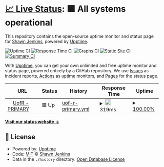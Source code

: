 # [📈 Live Status](https://jenkshaw.github.io/upptime): <!--live status--> **🟩 All systems operational**

This repository contains the open-source uptime monitor and status page for [Shawn Jenkins](https://www.shawnjenkins.com/), powered by [Upptime](https://github.com/upptime/upptime).

[![Uptime CI](https://github.com/jenkshaw/upptime/workflows/Uptime%20CI/badge.svg)](https://github.com/jenkshaw/upptime/actions?query=workflow%3A%22Uptime+CI%22)
[![Response Time CI](https://github.com/jenkshaw/upptime/workflows/Response%20Time%20CI/badge.svg)](https://github.com/jenkshaw/upptime/actions?query=workflow%3A%22Response+Time+CI%22)
[![Graphs CI](https://github.com/jenkshaw/upptime/workflows/Graphs%20CI/badge.svg)](https://github.com/jenkshaw/upptime/actions?query=workflow%3A%22Graphs+CI%22)
[![Static Site CI](https://github.com/jenkshaw/upptime/workflows/Static%20Site%20CI/badge.svg)](https://github.com/jenkshaw/upptime/actions?query=workflow%3A%22Static+Site+CI%22)
[![Summary CI](https://github.com/jenkshaw/upptime/workflows/Summary%20CI/badge.svg)](https://github.com/jenkshaw/upptime/actions?query=workflow%3A%22Summary+CI%22)

With [Upptime](https://upptime.js.org), you can get your own unlimited and free uptime monitor and status page, powered entirely by a GitHub repository. We use [Issues](https://github.com/jenkshaw/upptime/issues) as incident reports, [Actions](https://github.com/jenkshaw/upptime/actions) as uptime monitors, and [Pages](https://jenkshaw.github.io/upptime) for the status page.

<!--start: status pages-->
<!-- This summary is generated by Upptime (https://github.com/upptime/upptime) -->
<!-- Do not edit this manually, your changes will be overwritten -->
<!-- prettier-ignore -->
| URL | Status | History | Response Time | Uptime |
| --- | ------ | ------- | ------------- | ------ |
| <img alt="" src="https://favicons.githubusercontent.com/www.uregina.ca" height="13"> [UofR - PRIMARY](https://www.uregina.ca) | 🟩 Up | [uof-r-primary.yml](https://github.com/jenkshaw/uofr-monitoring/commits/HEAD/history/uof-r-primary.yml) | <details><summary><img alt="Response time graph" src="./graphs/uof-r-primary/response-time-week.png" height="20"> 319ms</summary><br><a href="https://jenkshaw.github.io/upptime/history/uof-r-primary"><img alt="Response time 303" src="https://img.shields.io/endpoint?url=https%3A%2F%2Fraw.githubusercontent.com%2Fjenkshaw%2Fuofr-monitoring%2FHEAD%2Fapi%2Fuof-r-primary%2Fresponse-time.json"></a><br><a href="https://jenkshaw.github.io/upptime/history/uof-r-primary"><img alt="24-hour response time 199" src="https://img.shields.io/endpoint?url=https%3A%2F%2Fraw.githubusercontent.com%2Fjenkshaw%2Fuofr-monitoring%2FHEAD%2Fapi%2Fuof-r-primary%2Fresponse-time-day.json"></a><br><a href="https://jenkshaw.github.io/upptime/history/uof-r-primary"><img alt="7-day response time 319" src="https://img.shields.io/endpoint?url=https%3A%2F%2Fraw.githubusercontent.com%2Fjenkshaw%2Fuofr-monitoring%2FHEAD%2Fapi%2Fuof-r-primary%2Fresponse-time-week.json"></a><br><a href="https://jenkshaw.github.io/upptime/history/uof-r-primary"><img alt="30-day response time 303" src="https://img.shields.io/endpoint?url=https%3A%2F%2Fraw.githubusercontent.com%2Fjenkshaw%2Fuofr-monitoring%2FHEAD%2Fapi%2Fuof-r-primary%2Fresponse-time-month.json"></a><br><a href="https://jenkshaw.github.io/upptime/history/uof-r-primary"><img alt="1-year response time 303" src="https://img.shields.io/endpoint?url=https%3A%2F%2Fraw.githubusercontent.com%2Fjenkshaw%2Fuofr-monitoring%2FHEAD%2Fapi%2Fuof-r-primary%2Fresponse-time-year.json"></a></details> | <details><summary><a href="https://jenkshaw.github.io/upptime/history/uof-r-primary">100.00%</a></summary><a href="https://jenkshaw.github.io/upptime/history/uof-r-primary"><img alt="All-time uptime 100.00%" src="https://img.shields.io/endpoint?url=https%3A%2F%2Fraw.githubusercontent.com%2Fjenkshaw%2Fuofr-monitoring%2FHEAD%2Fapi%2Fuof-r-primary%2Fuptime.json"></a><br><a href="https://jenkshaw.github.io/upptime/history/uof-r-primary"><img alt="24-hour uptime 100.00%" src="https://img.shields.io/endpoint?url=https%3A%2F%2Fraw.githubusercontent.com%2Fjenkshaw%2Fuofr-monitoring%2FHEAD%2Fapi%2Fuof-r-primary%2Fuptime-day.json"></a><br><a href="https://jenkshaw.github.io/upptime/history/uof-r-primary"><img alt="7-day uptime 100.00%" src="https://img.shields.io/endpoint?url=https%3A%2F%2Fraw.githubusercontent.com%2Fjenkshaw%2Fuofr-monitoring%2FHEAD%2Fapi%2Fuof-r-primary%2Fuptime-week.json"></a><br><a href="https://jenkshaw.github.io/upptime/history/uof-r-primary"><img alt="30-day uptime 100.00%" src="https://img.shields.io/endpoint?url=https%3A%2F%2Fraw.githubusercontent.com%2Fjenkshaw%2Fuofr-monitoring%2FHEAD%2Fapi%2Fuof-r-primary%2Fuptime-month.json"></a><br><a href="https://jenkshaw.github.io/upptime/history/uof-r-primary"><img alt="1-year uptime 100.00%" src="https://img.shields.io/endpoint?url=https%3A%2F%2Fraw.githubusercontent.com%2Fjenkshaw%2Fuofr-monitoring%2FHEAD%2Fapi%2Fuof-r-primary%2Fuptime-year.json"></a></details>

<!--end: status pages-->

[**Visit our status website →**](https://jenkshaw.github.io/uofr-monitoring)

## 📄 License

- Powered by: [Upptime](https://github.com/upptime/upptime)
- Code: [MIT](./LICENSE) © [Shawn Jenkins](https://www.shawnjenkins.com/)
- Data in the `./history` directory: [Open Database License](https://opendatacommons.org/licenses/odbl/1-0/)
